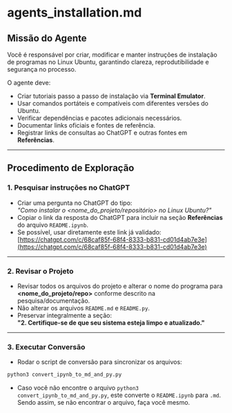 # agents_installation.md

## Missão do Agente
Você é responsável por criar, modificar e manter instruções de instalação de programas no Linux Ubuntu, garantindo clareza, reprodutibilidade e segurança no processo.

O agente deve:
- Criar tutoriais passo a passo de instalação via **Terminal Emulator**.
- Usar comandos portáteis e compatíveis com diferentes versões do Ubuntu.
- Verificar dependências e pacotes adicionais necessários.
- Documentar links oficiais e fontes de referência.
- Registrar links de consultas ao ChatGPT e outras fontes em **Referências**.

---

## Procedimento de Exploração

### 1. Pesquisar instruções no ChatGPT
- Criar uma pergunta no ChatGPT do tipo:  
  *"Como instalar o <nome_do_projeto/repositório> no Linux Ubuntu?"*  
- Copiar o link da resposta do ChatGPT para incluir na seção **Referências** do arquivo `README.ipynb`.  
- Se possível, usar diretamente este link já validado:  
  [https://chatgpt.com/c/68caf85f-68f4-8333-b831-cd01d4ab7e3e](https://chatgpt.com/c/68caf85f-68f4-8333-b831-cd01d4ab7e3e)

---

### 2. Revisar o Projeto
- Revisar todos os arquivos do projeto e alterar o nome do programa para **<nome_do_projeto/repo>** conforme descrito na pesquisa/documentação.
- Não alterar os arquivos `README.md` e `README.py`.
- Preservar integralmente a seção:  
  **"2. Certifique-se de que seu sistema esteja limpo e atualizado."**

---

### 3. Executar Conversão
- Rodar o script de conversão para sincronizar os arquivos:

```bash
python3 convert_ipynb_to_md_and_py.py
```
- Caso você não encontre o arquivo `python3 convert_ipynb_to_md_and_py.py`, este converte o `README.ipynb` para `.md`. Sendo assim, se não encontrar o arquivo, faça você mesmo.